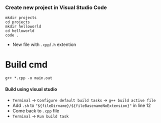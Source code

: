 ### Create new project in Visual Studio Code
```
mkdir projects
cd projects
mkdir helloworld
cd helloworld
code .
```
- New file with `.cpp`/`.h` extention

# Build cmd

```
g++ *.cpp -o main.out
```

#### Build using visual studio
- `Terminal` -> `Configure default build tasks` -> `g++ build active file`
- Add `.sh` to `"${fileDirname}/${fileBasenameNoExtension}"`  in line 12
- Come back to `.cpp` file
- `Terminal` -> `Run build task`